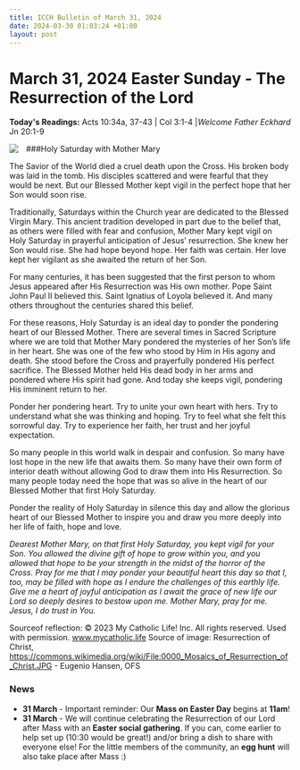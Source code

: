 ```yaml
---
title: ICCH Bulletin of March 31, 2024
date: 2024-03-30 01:03:24 +01:00
layout: post
---
```


# March 31, 2024 Easter Sunday - The Resurrection of the Lord
<span style="float: right"><em>Welcome Father Eckhard</em></span>
**Today's Readings:** Acts 10:34a, 37-43 | Col 3:1-4 | Jn 20:1-9


<img style="float: left; margin-right: 1em;" src="https://diglib.library.vanderbilt.edu/cdri/jpeg/0000_Mosaics_of_Resurrection_of_Christ.jpg">

###Holy Saturday with Mother Mary

The Savior of the World died a cruel death upon the Cross. His broken body was laid in the tomb. His disciples scattered and were fearful that they would be next. But our Blessed Mother kept vigil in the perfect hope that her Son would soon rise.

Traditionally, Saturdays within the Church year are dedicated to the Blessed Virgin Mary. This ancient tradition developed in part due to the belief that, as others were filled with fear and confusion, Mother Mary kept vigil on Holy Saturday in prayerful anticipation of Jesus’ resurrection. She knew her Son would rise. She had hope beyond hope. Her faith was certain. Her love kept her vigilant as she awaited the return of her Son.

For many centuries, it has been suggested that the first person to whom Jesus appeared after His Resurrection was His own mother. Pope Saint John Paul II believed this. Saint Ignatius of Loyola believed it. And many others throughout the centuries shared this belief.

For these reasons, Holy Saturday is an ideal day to ponder the pondering heart of our Blessed Mother. There are several times in Sacred Scripture where we are told that Mother Mary pondered the mysteries of her Son’s life in her heart. She was one of the few who stood by Him in His agony and death. She stood before the Cross and prayerfully pondered His perfect sacrifice. The Blessed Mother held His dead body in her arms and pondered where His spirit had gone. And today she keeps vigil, pondering His imminent return to her.

Ponder her pondering heart. Try to unite your own heart with hers. Try to understand what she was thinking and hoping. Try to feel what she felt this sorrowful day. Try to experience her faith, her trust and her joyful expectation.

So many people in this world walk in despair and confusion. So many have lost hope in the new life that awaits them. So many have their own form of interior death without allowing God to draw them into His Resurrection. So many people today need the hope that was so alive in the heart of our Blessed Mother that first Holy Saturday.

Ponder the reality of Holy Saturday in silence this day and allow the glorious heart of our Blessed Mother to inspire you and draw you more deeply into her life of faith, hope and love.

*Dearest Mother Mary, on that first Holy Saturday, you kept vigil for your Son. You allowed the divine gift of hope to grow within you, and you allowed that hope to be your strength in the midst of the horror of the Cross. Pray for me that I may ponder your beautiful heart this day so that I, too, may be filled with hope as I endure the challenges of this earthly life. Give me a heart of joyful anticipation as I await the grace of new life our Lord so deeply desires to bestow upon me. Mother Mary, pray for me. Jesus, I do trust in You.*

Sourceof reflection: © 2023 My Catholic Life! Inc. All rights reserved. Used with permission. www.mycatholic.life
Source of image: Resurrection of Christ, https://commons.wikimedia.org/wiki/File:0000_Mosaics_of_Resurrection_of_Christ.JPG - Eugenio Hansen, OFS

### News 

* **31 March** - Important reminder: Our **Mass on Easter Day** begins at **11am**!
* **31 March** - We will continue celebrating the Resurrection of our Lord after Mass with an **Easter social gathering**. If you can, come earlier to help set up (10:30 would be great!) and/or bring a dish to share with everyone else!
For the little members of the community, an **egg hunt** will also take place after Mass :)
